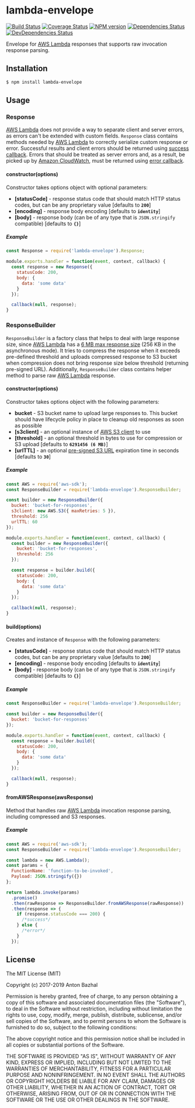 # lambda-envelope

[![Build Status][ci-image]][ci-url]
[![Coverage Status][coverage-image]][coverage-url]
[![NPM version][npm-image]][npm-url]
[![Dependencies Status][dependencies-image]][dependencies-url]
[![DevDependencies Status][devdependencies-image]][devdependencies-url]

Envelope for [AWS Lambda][aws-lambda-url] responses that supports raw invocation response parsing.

## Installation

```bash
$ npm install lambda-envelope
```

## Usage

### Response

[AWS Lambda][aws-lambda-url] does not provide a way to separate client and server errors, as errors can't be extended with custom fields. `Response` class contains methods needed by [AWS Lambda][aws-lambda-url] to correctly serialize custom response or error. Successful results and client errors should be returned using [success callback](lambda-callback-url). Errors that should be treated as server errors and, as a result, be picked up by [Amazon CloudWatch][cloudwatch-url], must be returned using [error callback](lambda-callback-url).

#### constructor(options)
Constructor takes options object with optional parameters:

- **[statusCode]** - response status code that should match HTTP status codes, but can be any proprietary value [defaults to **`200`**]
- **[encoding]** - response body encoding [defaults to **`identity`**]
- **[body]** - response body (can be of any type that is `JSON.stringify` compatible) [defaults to **`{}`**]

##### Example
```js
const Response = require('lambda-envelope').Response;

module.exports.handler = function(event, context, callback) {
  const response = new Response({
    statusCode: 200,
    body: {
      data: 'some data'
    }
  });

  callback(null, response);
}
```

### ResponseBuilder

`ResponseBuilder` is a factory class that helps to deal with large response size, since [AWS Lambda][aws-lambda-url] has a [6 MB max response size][aws-lambda-limits-url] (256 KB in the asynchronous mode). It tries to compress the response when it exceeds pre-defined threshold and uploads compressed response to S3 bucket when compression does not bring response size below threshold (returning pre-signed URL). Additionally, `ResponseBuilder` class contains helper method to parse raw [AWS Lambda][aws-lambda-url] response.

#### constructor(options)
Constructor takes options object with the following parameters:
- **bucket** - S3 bucket name to upload large responses to. This bucket should have lifecycle policy in place to cleanup old responses as soon as possible
- **[s3client]** - an optional instance of [AWS S3 client][aws-s3-client-url] to use
- **[threshold]** - an optional threshold in bytes to use for compression or S3 upload [defaults to **`6291456 (6 MB)`**]
- **[urlTTL]** - an optional [pre-signed S3 URL][aws-s3-get-signed-url] expiration time in seconds [defaults to **`30`**]

##### Example
```js
const AWS = require('aws-sdk');
const ResponseBuilder = require('lambda-envelope').ResponseBuilder;

const builder = new ResponseBuilder({
  bucket: 'bucket-for-responses',
  s3client: new AWS.S3({ maxRetries: 5 }),
  threshold: 256
  urlTTL: 60
});

module.exports.handler = function(event, context, callback) {
  const builder = new ResponseBuilder({
    bucket: 'bucket-for-responses',
    threshold: 256
  });

  const response = builder.build({
    statusCode: 200,
    body: {
      data: 'some data'
    }
  });

  callback(null, response);
}
```

#### build(options)
Creates and instance of `Response` with the following parameters:

- **[statusCode]** - response status code that should match HTTP status codes, but can be any proprietary value [defaults to **`200`**]
- **[encoding]** - response body encoding [defaults to **`identity`**]
- **[body]** - response body (can be of any type that is `JSON.stringify` compatible) [defaults to **`{}`**]

##### Example
```js
const ResponseBuilder = require('lambda-envelope').ResponseBuilder;

const builder = new ResponseBuilder({
  bucket: 'bucket-for-responses'
});

module.exports.handler = function(event, context, callback) {
  const response = builder.build({
    statusCode: 200,
    body: {
      data: 'some data'
    }
  });

  callback(null, response);
}
```

#### fromAWSResponse(awsResponse)
Method that handles raw [AWS Lambda][aws-lambda-url] invocation response parsing, including compressed and S3 responses.

##### Example
```js
const AWS = require('aws-sdk');
const ResponseBuilder = require('lambda-envelope').ResponseBuilder;

const lambda = new AWS.Lambda();
const params = {
  FunctionName: 'function-to-be-invoked',
  Payload: JSON.stringify({})
};

return lambda.invoke(params)
  .promise()
  .then(rawResponse => ResponseBuilder.fromAWSResponse(rawResponse))
  .then(response => {
    if (response.statusCode === 200) {
      /*success*/
    } else {
      /*error*/
    }
  });
```

## License

The MIT License (MIT)

Copyright (c) 2017-2019 Anton Bazhal

Permission is hereby granted, free of charge, to any person obtaining a copy of this software and associated documentation files (the "Software"), to deal in the Software without restriction, including without limitation the rights to use, copy, modify, merge, publish, distribute, sublicense, and/or sell copies of the Software, and to permit persons to whom the Software is furnished to do so, subject to the following conditions:

The above copyright notice and this permission notice shall be included in all copies or substantial portions of the Software.

THE SOFTWARE IS PROVIDED "AS IS", WITHOUT WARRANTY OF ANY KIND, EXPRESS OR IMPLIED, INCLUDING BUT NOT LIMITED TO THE WARRANTIES OF MERCHANTABILITY, FITNESS FOR A PARTICULAR PURPOSE AND NONINFRINGEMENT. IN NO EVENT SHALL THE AUTHORS OR COPYRIGHT HOLDERS BE LIABLE FOR ANY CLAIM, DAMAGES OR OTHER LIABILITY, WHETHER IN AN ACTION OF CONTRACT, TORT OR OTHERWISE, ARISING FROM, OUT OF OR IN CONNECTION WITH THE SOFTWARE OR THE USE OR OTHER DEALINGS IN THE SOFTWARE.

[aws-lambda-url]: https://aws.amazon.com/lambda/details/
[aws-lambda-limits-url]: https://docs.aws.amazon.com/lambda/latest/dg/limits.html
[aws-s3-client-url]: https://docs.aws.amazon.com/AWSJavaScriptSDK/latest/AWS/S3.html
[aws-s3-get-signed-url]: https://docs.aws.amazon.com/AWSJavaScriptSDK/latest/AWS/S3.html#getSignedUrl-property
[ci-image]: https://circleci.com/gh/AntonBazhal/lambda-envelope.svg?style=shield&circle-token=f6c189b6f4e3d0e664a7947ec3e7c7e5086af079
[ci-url]: https://circleci.com/gh/AntonBazhal/lambda-envelope
[cloudwatch-url]: https://aws.amazon.com/cloudwatch/
[coverage-image]: https://coveralls.io/repos/github/AntonBazhal/lambda-envelope/badge.svg?branch=master
[coverage-url]: https://coveralls.io/github/AntonBazhal/lambda-envelope?branch=master
[dependencies-url]: https://david-dm.org/antonbazhal/lambda-envelope
[dependencies-image]: https://david-dm.org/antonbazhal/lambda-envelope/status.svg
[devdependencies-url]: https://david-dm.org/antonbazhal/lambda-envelope?type=dev
[devdependencies-image]: https://david-dm.org/antonbazhal/lambda-envelope/dev-status.svg
[lambda-callback-url]: http://docs.aws.amazon.com/lambda/latest/dg/nodejs-prog-model-handler.html#nodejs-prog-model-handler-callback
[npm-url]: https://www.npmjs.org/package/lambda-envelope
[npm-image]: https://img.shields.io/npm/v/lambda-envelope.svg
